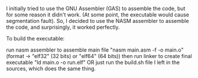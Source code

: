 I initially tried to use the GNU Assembler (GAS) to assemble the code, but for some reason it didn't work. (At some point, the executable would cause segmentation fault).
So, I decided to use the NASM assembler to assemble the code, and surprisingly, it worked perfectly.

To build the executable:

run nasm assembler to assemble main file "nasm main.asm -f <format> -o main.o" (format -> "elf32" (32 bits) or "elf64" (64 bits))
then run linker to create final executable "ld main.o -o run.elf"
OR
just run the build.sh file I left in the sources, which does the same thing.
